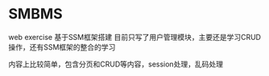 # SMBMS
web exercise
基于SSM框架搭建
目前只写了用户管理模块，主要还是学习CRUD操作，还有SSM框架的整合的学习

内容上比较简单，包含分页和CRUD等内容，session处理，乱码处理
